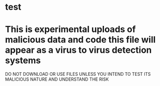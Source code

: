 # test
# This is experimental uploads of malicious data and code this file will appear as a virus to virus detection systems
DO NOT DOWNLOAD OR USE FILES UNLESS YOU INTEND TO TEST ITS MALICIOUS NATURE AND UNDERSTAND THE RISK
